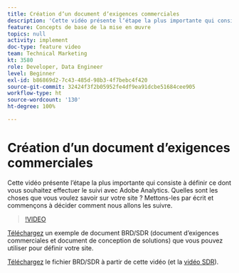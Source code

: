```yaml
---
title: Création dʼun document dʼexigences commerciales
description: 'Cette vidéo présente lʼétape la plus importante qui consiste à définir ce dont vous souhaitez effectuer le suivi avec Adobe Analytics. Quelles sont les choses que vous voulez savoir sur votre site ? Mettons-les par écrit et commençons à décider comment nous allons les suivre. '
feature: Concepts de base de la mise en œuvre
topics: null
activity: implement
doc-type: feature video
team: Technical Marketing
kt: 3580
role: Developer, Data Engineer
level: Beginner
exl-id: b86869d2-7c43-485d-98b3-4f7bebc4f420
source-git-commit: 32424f3f2b05952fe4df9ea91dcbe51684cee905
workflow-type: ht
source-wordcount: '130'
ht-degree: 100%

---
```


# Création dʼun document dʼexigences commerciales

Cette vidéo présente lʼétape la plus importante qui consiste à définir ce dont vous souhaitez effectuer le suivi avec Adobe Analytics. Quelles sont les choses que vous voulez savoir sur votre site ? Mettons-les par écrit et commençons à décider comment nous allons les suivre.

>[!VIDEO](https://video.tv.adobe.com/v/28758/?quality=12)

[Téléchargez](https://analytics.enablementadobe.com/files/brd-sdr-sample-template.xlsx) un exemple de document BRD/SDR (document dʼexigences commerciales et document de conception de solutions) que vous pouvez utiliser pour définir votre site.

[Téléchargez](https://analytics.enablementadobe.com/files/geometrixx-clothiers-brd-sdr.xlsx) le fichier BRD/SDR à partir de cette vidéo (et la [vidéo SDR](creating-and-maintaining-an-sdr.md)).

